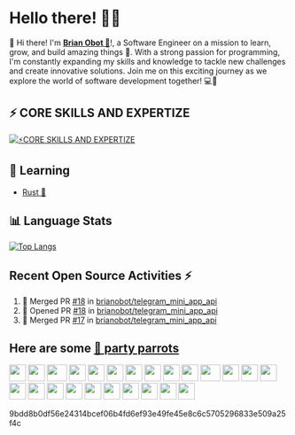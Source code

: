 <h1> Hello there! 👋🏾</h1> 

👋 Hi there! I'm [**Brian Obot 🦉**](https://brianobot.github.io/)!, a Software Engineer on a mission to learn, grow, and build amazing things 🚀. With a strong passion for programming, I'm constantly expanding my skills and knowledge to tackle new challenges and create innovative solutions. Join me on this exciting journey as we explore the world of software development together! 💻🌟

<h2> ⚡ CORE SKILLS AND EXPERTIZE </h2>
 
[![⚡CORE SKILLS AND EXPERTIZE](https://skillicons.dev/icons?i=python,django,rust,js,linux,laravel,git,html,css,docker)](https://skillicons.dev)

## 📝 Learning
- [Rust 🦀](https://github.com/brianobot/learning_rust)

 ## 📊 Language Stats
[![Top Langs](https://github-readme-stats.vercel.app/api/top-langs/?username=brianobot&layout=compact&hide=html,css)](https://github.com/brianobot/github-readme-stats)


## Recent Open Source Activities ⚡️
<!--START_SECTION:activity-->
1. 🎉 Merged PR [#18](https://github.com/brianobot/telegram_mini_app_api/pull/18) in [brianobot/telegram_mini_app_api](https://github.com/brianobot/telegram_mini_app_api)
2. 💪 Opened PR [#18](https://github.com/brianobot/telegram_mini_app_api/pull/18) in [brianobot/telegram_mini_app_api](https://github.com/brianobot/telegram_mini_app_api)
3. 🎉 Merged PR [#17](https://github.com/brianobot/telegram_mini_app_api/pull/17) in [brianobot/telegram_mini_app_api](https://github.com/brianobot/telegram_mini_app_api)
<!--END_SECTION:activity-->

Here are some [🦜 party parrots](https://cultofthepartyparrot.com)
-------------------------------------------------------------------------------
<div>
    <img src="https://cultofthepartyparrot.com/parrots/hd/githubparrot.gif" width="30" height="30"/>
    <img src="https://cultofthepartyparrot.com/flags/hd/nigeriaparrot.gif" width="30" height="30"/>
    <img src="https://cultofthepartyparrot.com/parrots/asyncparrot.gif" width="36" height="30"/>
    <img src="https://cultofthepartyparrot.com/parrots/hd/exceptionallyfastparrot.gif" width="30" height="30"/>
    <img src="https://cultofthepartyparrot.com/parrots/hd/60fpsparrot.gif" width="30" height="30"/>
    <img src="https://cultofthepartyparrot.com/parrots/hd/jumpingparrot.gif" width="30" height="30"/>
    <img src="https://cultofthepartyparrot.com/parrots/hd/opensourceparrot.gif" width="30" height="30"/>
    <img src="https://cultofthepartyparrot.com/parrots/hd/dealwithitnowparrot.gif" width="30" height="30"/>
    <img src="https://cultofthepartyparrot.com/parrots/hd/hypnoparrotlight.gif" width="30" height="30"/>
    <img src="https://cultofthepartyparrot.com/parrots/databaseparrot.gif" width="30" height="30"/>
    <img src="https://cultofthepartyparrot.com/parrots/fixparrot.gif" width="36" height="30"/>
    <img src="https://cultofthepartyparrot.com/parrots/hd/laptop_parrot.gif" width="30" height="30"/>
    <img src="https://cultofthepartyparrot.com/parrots/hd/spinningparrot.gif" width="30" height="30"/>
    <img src="https://cultofthepartyparrot.com/parrots/hd/levitationparrot.gif" width="30" height="30"/>
    <img src="https://cultofthepartyparrot.com/parrots/hd/meldparrot.gif" width="30" height="30"/>
    <img src="https://cultofthepartyparrot.com/parrots/slomoparrot.gif" width="30" height="30"/>
    <img src="https://cultofthepartyparrot.com/parrots/hd/moonwalkingparrot.gif" width="30" height="30"/>
    <img src="https://cultofthepartyparrot.com/parrots/hd/stableparrot.gif" width="30" height="30"/>
    <img src="https://cultofthepartyparrot.com/parrots/hd/scienceparrot.gif" width="30" height="30"/>
    <img src="https://cultofthepartyparrot.com/parrots/hd/pirateparrot.gif" width="30" height="30"/>
    <img src="https://cultofthepartyparrot.com/parrots/hd/footballparrot.gif" width="30" height="30"/>
    <img src="https://cultofthepartyparrot.com/parrots/hd/illuminatiparrot.gif" width="30" height="30"/>
    <img src="https://cultofthepartyparrot.com/parrots/hd/hypnoparrotdark.gif" width="30" height="30"/>
    <img src="https://cultofthepartyparrot.com/parrots/hd/mustacheparrot.gif" width="30" height="30"/>
</div>

<!-- below a hash from a string, containgin a message, if you can find this, there is great reward waiting on you --->
9bdd8b0df56e24314bcef06b4fd6ef93e49fe45e8c6c5705296833e509a25f4c
<!---

brianobot/brianobot is a ✨ special ✨ repository because its `README.md` (this file) appears on your GitHub profile.
You can click the Preview link to take a look at your changes.
--->
